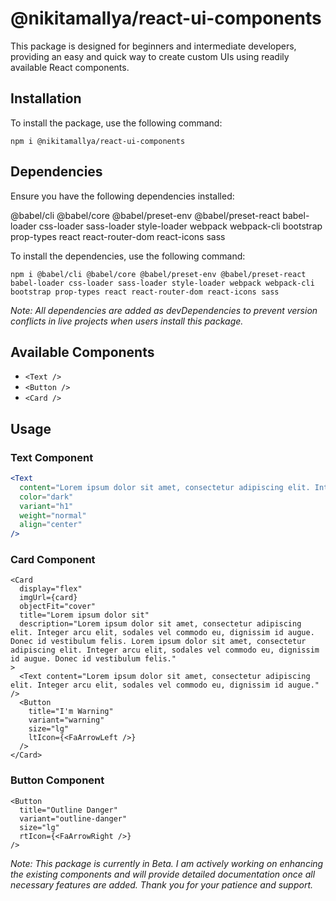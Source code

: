 # @nikitamallya/react-ui-components

This package is designed for beginners and intermediate developers, providing an easy and quick way to create custom UIs using readily available React components.

## Installation

To install the package, use the following command:

```
npm i @nikitamallya/react-ui-components
```

## Dependencies

Ensure you have the following dependencies installed:

@babel/cli @babel/core @babel/preset-env @babel/preset-react babel-loader css-loader sass-loader style-loader webpack webpack-cli bootstrap prop-types react react-router-dom react-icons sass

To install the dependencies, use the following command:

```
npm i @babel/cli @babel/core @babel/preset-env @babel/preset-react babel-loader css-loader sass-loader style-loader webpack webpack-cli bootstrap prop-types react react-router-dom react-icons sass
```

_Note: All dependencies are added as devDependencies to prevent version conflicts in live projects when users install this package._

## Available Components

- `<Text />`
- `<Button />`
- `<Card />`

## Usage

### Text Component

```jsx
<Text
  content="Lorem ipsum dolor sit amet, consectetur adipiscing elit. Integer arcu elit, sodales vel commodo eu, dignissim id augue."
  color="dark"
  variant="h1"
  weight="normal"
  align="center"
/>
```

### Card Component

```
<Card
  display="flex"
  imgUrl={card}
  objectFit="cover"
  title="Lorem ipsum dolor sit"
  description="Lorem ipsum dolor sit amet, consectetur adipiscing elit. Integer arcu elit, sodales vel commodo eu, dignissim id augue. Donec id vestibulum felis. Lorem ipsum dolor sit amet, consectetur adipiscing elit. Integer arcu elit, sodales vel commodo eu, dignissim id augue. Donec id vestibulum felis."
>
  <Text content="Lorem ipsum dolor sit amet, consectetur adipiscing elit. Integer arcu elit, sodales vel commodo eu, dignissim id augue." />
  <Button
    title="I'm Warning"
    variant="warning"
    size="lg"
    ltIcon={<FaArrowLeft />}
  />
</Card>
```

### Button Component

```
<Button
  title="Outline Danger"
  variant="outline-danger"
  size="lg"
  rtIcon={<FaArrowRight />}
/>
```

_Note: This package is currently in Beta. I am actively working on enhancing the existing components and will provide detailed documentation once all necessary features are added. Thank you for your patience and support._
